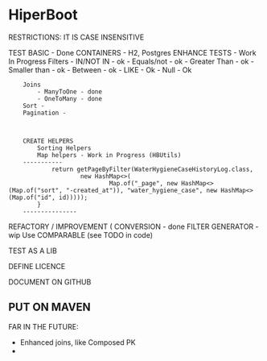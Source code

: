 # HiperBoot

RESTRICTIONS:
  IT IS CASE INSENSITIVE


TEST
    BASIC - Done
    CONTAINERS - H2, Postgres
    ENHANCE TESTS - Work In Progress
        Filters
            - IN/NOT IN - ok
            - Equals/not -  ok
            - Greater Than - ok
            - Smaller than - ok
            - Between - ok
            - LIKE - Ok
            - Null - Ok
            
        Joins
            - ManyToOne - done
            - OneToMany - done
        Sort - 
        Pagination - 


    
        CREATE HELPERS
            Sorting Helpers
            Map helpers - Work in Progress (HBUtils)
        -----------
                return getPageByFilter(WaterHygieneCaseHistoryLog.class,
                        new HashMap<>(
                                Map.of("_page", new HashMap<>(Map.of("sort", "-created_at")), "water_hygiene_case", new HashMap<>(Map.of("id", id)))));
            }
        ---------------
REFACTORY / IMPROVEMENT (
    CONVERSION - done
    FILTER GENERATOR - wip
    Use COMPARABLE (see TODO in code)
    

TEST AS A LIB

DEFINE LICENCE

DOCUMENT ON GITHUB

PUT ON MAVEN
-------------------------
FAR IN THE FUTURE:
  - Enhanced joins, like Composed PK
  - 
